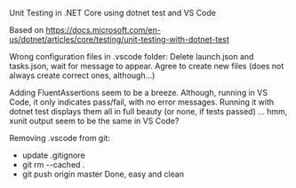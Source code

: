Unit Testing in .NET Core using dotnet test and VS Code 

Based on https://docs.microsoft.com/en-us/dotnet/articles/core/testing/unit-testing-with-dotnet-test

Wrong configuration files in .vscode folder:
  Delete launch.json and tasks.json, wait for message to appear. 
  Agree to create new files (does not always create correct ones, although...)

Adding FluentAssertions seem to be a breeze. 
Although, running in VS Code, it only indicates pass/fail, with no error messages.
Running it with dotnet test displays them all in full beauty (or none, if tests passed)
... hmm, xunit output seem to be the same in VS Code?

Removing .vscode from git:
- update .gitignore
- git rm --cached .
- git push origin master
Done, easy and clean
